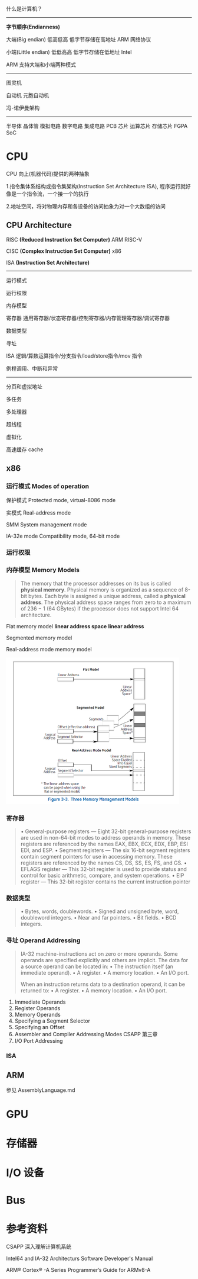 什么是计算机？

------

**字节顺序(Endianness)**

大端(Big endian) 低高低高 低字节存储在高地址 ARM 网络协议

小端(Little endian) 低低高高 低字节存储在低地址  Intel

ARM 支持大端和小端两种模式

------

图灵机

自动机 元胞自动机

冯-诺伊曼架构

------

半导体 晶体管 模拟电路 数字电路 集成电路 PCB 芯片 运算芯片 存储芯片 FGPA SoC



# CPU

CPU 向上(机器代码)提供的两种抽象

1.指令集体系结构或指令集架构(Instruction Set Architecture ISA),  程序运行就好像是一个指令流，一个接一个的执行

2.地址空间，将对物理内存和各设备的访问抽象为对一个大数组的访问

## CPU Architecture

RISC **(Reduced Instruction Set Computer)** ARM RISC-V

CISC **(Complex Instruction Set Computer)**  x86

ISA **(Instruction Set Architecture)**

------

运行模式

运行权限

内存模型

寄存器 通用寄存器/状态寄存器/控制寄存器/内存管理寄存器/调试寄存器

数据类型

寻址

ISA 逻辑/算数运算指令/分支指令/load/store指令/mov 指令

例程调用、中断和异常

------

分页和虚拟地址

多任务

多处理器

超线程

虚拟化

高速缓存 cache

## x86

### 运行模式 Modes of operation

保护模式 Protected mode, virtual-8086 mode

实模式 Real-address mode

SMM System management mode

IA-32e mode  Compatibility mode, 64-bit mode

### 运行权限

### 内存模型 Memory Models

> The memory that the processor addresses on its bus is called **physical memory**. Physical memory is organized as
> a sequence of 8-bit bytes. Each byte is assigned a unique address, called a **physical address**. The physical
> address space ranges from zero to a maximum of 236 − 1 (64 GBytes) if the processor does not support Intel
> 64 architecture.

Flat memory model    **linear address space**  **linear address**

Segmented memory model

Real-address mode memory model

<img src="pic/image-20231105173207444.png" alt="image-20231105173207444" style="zoom: 50%;" />

### 寄存器

> • General-purpose registers — Eight 32-bit general-purpose registers are used in non-64-bit modes to address operands in memory. These registers are referenced by
> the names EAX, EBX, ECX, EDX, EBP, ESI EDI, and ESP.
> • Segment registers — The six 16-bit segment registers contain segment pointers for use in accessing memory. These registers are referenced by the names CS, DS, SS, ES, FS, and GS.
> • EFLAGS register — This 32-bit register  is used to provide status and control for basic arithmetic, compare, and system operations.
> • EIP register — This 32-bit register contains the current instruction pointer

### 数据类型

> • Bytes, words, doublewords.
> • Signed and unsigned byte, word, doubleword integers.
> • Near and far pointers.
> • Bit fields.
> • BCD integers.

### 寻址 Operand Addressing

> IA-32 machine-instructions act on zero or more operands. Some operands are specified explicitly and others are
> implicit. The data for a source operand can be located in:
> • The instruction itself (an immediate operand).
> • A register.
> • A memory location.
> • An I/O port.
>
> When an instruction returns data to a destination operand, it can be returned to:
> • A register.
> • A memory location.
> • An I/O port.

1. Immediate Operands
2. Register Operands
3. Memory Operands
4. Specifying a Segment Selector
5. Specifying an Offset
6. Assembler and Compiler Addressing Modes   CSAPP 第三章
7. I/O Port Addressing

### ISA



## ARM

参见 AssemblyLanguage.md

# GPU

# 存储器

# I/O 设备

# Bus

# 参考资料

CSAPP 深入理解计算机系统

Intel64 and IA-32 Architecturs Software Developer's Manual

ARM® Cortex® -A Series Programmer’s Guide for ARMv8-A

